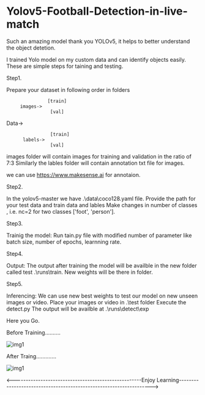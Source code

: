 # Yolov5-Football-Detection-in-live-match

Such an amazing model thank you YOLOv5, it helps to better understand the object detetion. 

I trained Yolo model on my custom data and can identify objects easily.
These are simple steps for taining and testing.

Step1. 

Prepare your dataset in following order in folders


                   [train]
         images->
                    [val]


Data->

                    [train]   
          labels->
                    [val]
                  
images folder will contain images for training and validation in the ratio of 7:3
Similarly the lables folder will contain  annotation txt file for images.

we can use https://www.makesense.ai for annotaion.

Step2.

In the yolov5-master we have .\data\coco128.yaml file.
Provide the path for your test data and train data and lables
Make changes in number of classes , i.e. nc=2 for two classes ['foot', 'person'].


Step3.

Trainig the model:
Run tain.py file with modified number of parameter like batch size, number of epochs, learnning rate.


Step4.

Output:
The output after training the model will be availble in the new folder called test .\runs\train. New weights will be there in folder.


Step5.

Inferencing:
We can use new best weights to test our model on new unseen images or video.
Place your images or video in .\test folder 
Execute the detect.py 
The output will be availble at .\runs\detect\exp


Here you Go.





Before Training..........

![img1](https://user-images.githubusercontent.com/33762043/174591500-bd7cb07f-b569-4097-9887-ba64e0b2a0f4.jpg)



After Traing.............

![img1](https://user-images.githubusercontent.com/33762043/174591922-478673aa-8c69-45b1-8987-b816361081b3.jpg)








<----------------------------------------------------Enjoy Learning------------------------------------------------------------------->
